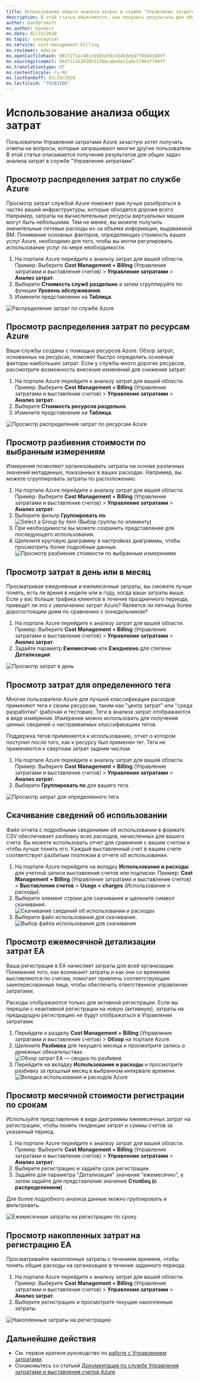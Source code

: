 ```yaml
---
title: Использование общего анализа затрат в службе "Управление затратами Azure"
description: В этой статье объясняется, как получить результаты для общих задач анализа затрат в службе "Управление затратами Azure".
author: bandersmsft
ms.author: banders
ms.date: 02/21/2020
ms.topic: conceptual
ms.service: cost-management-billing
ms.reviewer: adwise
ms.openlocfilehash: 901f271ac401cb985e59c434b9e6d7f8db03889f
ms.sourcegitcommit: 0947111b263015136bca0e6ec5a8c570b3f700ff
ms.translationtype: HT
ms.contentlocale: ru-RU
ms.lasthandoff: 03/24/2020
ms.locfileid: "79203106"
---
```

# <a name="common-cost-analysis-uses"></a>Использование анализа общих затрат

Пользователи Управления затратами Azure зачастую хотят получать ответы на вопросы, которые запрашивают многие другие пользователи. В этой статье описывается получение результатов для общих задач анализа затрат в службе "Управление затратами".

## <a name="view-cost-breakdown-by-azure-service"></a>Просмотр распределения затрат по службе Azure

Просмотр затрат службой Azure поможет вам лучше разобраться в частях вашей инфраструктуры, которые обходятся дороже всего. Например, затраты на вычислительные ресурсы виртуальных машин могут быть небольшими. Тем не менее, вы можете получить значительные сетевые расходы из-за объема информации, выдаваемой ВМ. Понимание основных факторов, определяющих стоимость ваших услуг Azure, необходимо для того, чтобы вы могли регулировать использование услуг по мере необходимости.

1. На портале Azure перейдите к анализу затрат для вашей области. Пример: Выберите **Cost Management + Billing** (Управление затратами и выставление счетов)  > **Управление затратами** > **Анализ затрат**.
1. Выберите **Стоимость служб раздельно** а затем сгруппируйте по функции **Уровень обслуживания**.
1. Измените представление на **Таблица**.

![Распределение затрат по службе Azure](./media/cost-analysis-common-uses/breakdown-by-service.png)

## <a name="view-cost-breakdown-by-azure-resource"></a>Просмотр распределения затрат по ресурсам Azure

Ваши службы созданы с помощью ресурсов Azure. Обзор затрат, основанных на ресурсах, поможет быстро определить основные факторы наибольших затрат. Если у службы много дорогих ресурсов, рассмотрите возможность внесения изменений для снижения затрат.

1. На портале Azure перейдите к анализу затрат для вашей области. Пример: Выберите **Cost Management + Billing** (Управление затратами и выставление счетов)  > **Управление затратами** > **Анализ затрат**.
1. Выберите **Стоимость ресурсов раздельно**.
1. Измените представление на **Таблица**.

![Просмотр распределения затрат по ресурсам Azure](./media/cost-analysis-common-uses/cost-by-resource.png)

## <a name="view-cost-breakdown-by-selected-dimensions"></a>Просмотр разбиения стоимости по выбранным измерениям

Измерения позволяют организовывать затраты на основе различных значений метаданных, показанных в ваших расходах. Например, вы можете сгруппировать затраты по расположению.

1. На портале Azure перейдите к анализу затрат для вашей области. Пример: Выберите **Cost Management + Billing** (Управление затратами и выставление счетов)  > **Управление затратами** > **Анализ затрат**.
1. Выберите фильтр **Группировать по**.  
    ![Select a Group by item](./media/cost-analysis-common-uses/group-by.png) (Выбор группы по элементу)
1. При необходимости вы можете сохранить представление для последующего использования.
1. Щелкните круговую диаграмму в настройках диаграммы, чтобы просмотреть более подробные данные.  
    ![Просмотр разбиения стоимости по выбранным измерениям](./media/cost-analysis-common-uses/drill-down.png)

## <a name="view-costs-per-day-or-by-month"></a>Просмотр затрат в день или в месяц

Просматривая ежедневные и ежемесячные затраты, вы сможете лучше понять, есть ли время в неделе или в году, когда ваши затраты выше. Если у вас больше трафика клиентов в течение праздничного периода, приведет ли это к увеличению затрат Azure? Является ли пятница более дорогостоящим днем по сравнению с понедельником?

1. На портале Azure перейдите к анализу затрат для вашей области. Пример: Выберите **Cost Management + Billing** (Управление затратами и выставление счетов)  > **Управление затратами** > **Анализ затрат**.
1. Задайте параметр **Ежемесячно** или **Ежедневно** для степени **Детализация**.

![Просмотр затрат в день](./media/cost-analysis-common-uses/daily-granularity.png)

## <a name="view-costs-for-a-specific-tag"></a>Просмотр затрат для определенного тега

Многие пользователи Azure для лучшей классификации расходов применяют теги к своим ресурсам, таким как "центр затрат" или "среда разработки" (рабочая и тестовая). Теги в анализе затрат отображаются в виде измерения. Измерение можно использовать для получения ценных сведений о настраиваемых классификациях тегов.

Поддержка тегов применяется к использованию, отчет о котором поступил *после* того, как к ресурсу был применен тег. Теги не применяются к сверткам затрат задним числом.

1. На портале Azure перейдите к анализу затрат для вашей области. Пример: Выберите **Cost Management + Billing** (Управление затратами и выставление счетов)  > **Управление затратами** > **Анализ затрат**.
1. Выберите **Группировать по** для вашего тега.

![Просмотр затрат для определенного тега](./media/cost-analysis-common-uses/tag.png)

## <a name="download-your-usage-details"></a>Скачивание сведений об использовании

Файл отчета с подробными сведениями об использовании в формате CSV обеспечивает разбивку всех расходов, начисленных для вашего счета. Вы можете использовать отчет для сравнения с вашим счетом и чтобы лучше понять его. Каждый выставленный счет в вашем счете соответствует разбитым платежам в отчете об использовании.

1. На портале Azure перейдите на вкладку **Использование и расходы** для учетной записи выставления счетов или подписки. Пример: **Cost Management + Billing** (Управление затратами и выставление счетов) > **Выставление счетов** > **Usage + charges** (Использование и расходы).
1. Выберите элемент строки для скачивания и щелкните символ скачивания.  
    ![Скачивание сведений об использовании и расходах](./media/cost-analysis-common-uses/download1.png)
1.  Выберите файл использования для скачивания.  
    ![Выбор файла использования для скачивания](./media/cost-analysis-common-uses/download2.png)

## <a name="view-monthly-ea-cost-breakdown"></a>Просмотр ежемесячной детализации затрат EA

Ваша регистрация в EA начисляет затраты для всей организации. Понимание того, как возникают затраты и как они со временем выставляются по счетам, помогает привлечь соответствующие заинтересованные лица, чтобы обеспечить ответственное управление затратами.

Расходы отображаются только для активной регистрации. Если вы перешли с неактивной регистрации на новую (активную), затраты на предыдущую регистрацию не будут отображаться в Управлении затратами.


1. Перейдите к разделу **Cost Management + Billing** (Управление затратами и выставление счетов) > **Обзор** на портале Azure.
1. Щелкните **Разбивка** для текущего месяца и просмотрите запись о денежных обязательствах.  
    ![Обзор затрат EA — сводка по разбивке](./media/cost-analysis-common-uses/breakdown1.png)
1.  Перейдите на вкладку **Использование и расходы** и просмотрите разбивку за прошлый месяц в выбранном интервале времени.  
    ![Вкладка использования и расходов Azure](./media/cost-analysis-common-uses/breakdown2.png)

## <a name="view-enrollment-monthly-cost-by-term"></a>Просмотр месячной стоимости регистрации по срокам

Используйте представление в виде диаграммы ежемесячных затрат на регистрацию, чтобы понять тенденции затрат и суммы счетов за указанный период.

1. На портале Azure перейдите к анализу затрат для вашей области. Пример: Выберите **Cost Management + Billing** (Управление затратами и выставление счетов)  > **Управление затратами** > **Анализ затрат**.
1. Выберите регистрацию и задайте срок регистрации.
1. Задайте для параметра "Детализация" значение "ежемесячно", а затем задайте для представления значение **Столбец (с распределением)** .

Для более подробного анализа данные можно группировать и фильтровать.

![Ежемесячные затраты на регистрацию по сроку](./media/cost-analysis-common-uses/enrollment-term1.png)

## <a name="view-ea-enrollment-accumulated-costs"></a>Просмотр накопленных затрат на регистрацию EA

Просматривайте накопленные затраты с течением времени, чтобы понять общие расходы на организацию в течение заданного периода.

1. На портале Azure перейдите к анализу затрат для вашей области. Пример: Выберите **Cost Management + Billing** (Управление затратами и выставление счетов)  > **Управление затратами** > **Анализ затрат**.
1. Выберите регистрацию и просмотрите текущие накопленные затраты.

![Накопленные затраты на регистрацию](./media/cost-analysis-common-uses/cost-analysis-enrollment.png)

## <a name="next-steps"></a>Дальнейшие действия
- См. первое краткое руководство по [работе с Управлением затратами](quick-acm-cost-analysis.md).
- Ознакомьтесь со статьей [Документация по службе Управления затратами и выставления счетов Azure](../index.yml).
